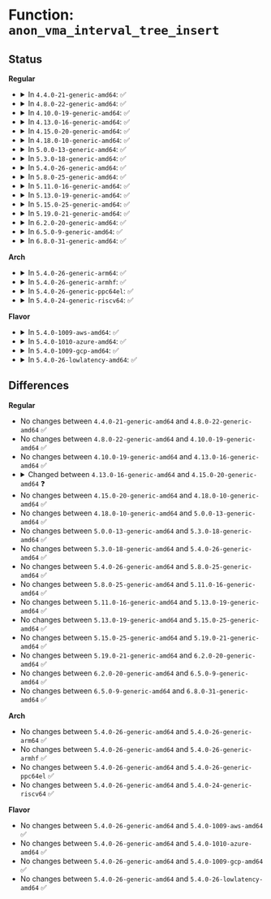 # Function: <code>anon_vma_interval_tree_insert</code>

## Status
<b>Regular</b>
<ul>
<li>
<details>
<summary>In <code>4.4.0-21-generic-amd64</code>: ✅</summary>

```c
void anon_vma_interval_tree_insert(struct anon_vma_chain * node, struct rb_root * root)
```

```json
{
  "name": "anon_vma_interval_tree_insert",
  "collision_type": "Unique Global",
  "inline_type": "No",
  "funcs": [
    {
      "addr": 18446744071580650240,
      "name": "anon_vma_interval_tree_insert",
      "external": true,
      "loc": "mm/interval_tree.c:76",
      "file": "mm/interval_tree.c",
      "inline": "seen, unknown",
      "caller_inline": [],
      "caller_func": [
        "mm/mmap.c:vma_adjust",
        "mm/mmap.c:vma_adjust",
        "mm/mmap.c:expand_downwards",
        "mm/rmap.c:anon_vma_clone",
        "mm/rmap.c:anon_vma_fork",
        "mm/rmap.c:anon_vma_prepare"
      ]
    }
  ],
  "symbols": [
    {
      "addr": 18446744071580650240,
      "name": "anon_vma_interval_tree_insert",
      "section": ".text",
      "bind": "STB_GLOBAL",
      "size": 134
    }
  ]
}
```
</details>
</li>
<li>
<details>
<summary>In <code>4.8.0-22-generic-amd64</code>: ✅</summary>

```c
void anon_vma_interval_tree_insert(struct anon_vma_chain * node, struct rb_root * root)
```

```json
{
  "name": "anon_vma_interval_tree_insert",
  "collision_type": "Unique Global",
  "inline_type": "No",
  "funcs": [
    {
      "addr": 18446744071580757408,
      "name": "anon_vma_interval_tree_insert",
      "external": true,
      "loc": "mm/interval_tree.c:76",
      "file": "mm/interval_tree.c",
      "inline": "seen, unknown",
      "caller_inline": [],
      "caller_func": [
        "mm/mmap.c:expand_downwards",
        "mm/mmap.c:vma_adjust",
        "mm/mmap.c:vma_adjust",
        "mm/rmap.c:anon_vma_fork",
        "mm/rmap.c:anon_vma_clone",
        "mm/rmap.c:anon_vma_prepare"
      ]
    }
  ],
  "symbols": [
    {
      "addr": 18446744071580757408,
      "name": "anon_vma_interval_tree_insert",
      "section": ".text",
      "bind": "STB_GLOBAL",
      "size": 134
    }
  ]
}
```
</details>
</li>
<li>
<details>
<summary>In <code>4.10.0-19-generic-amd64</code>: ✅</summary>

```c
void anon_vma_interval_tree_insert(struct anon_vma_chain * node, struct rb_root * root)
```

```json
{
  "name": "anon_vma_interval_tree_insert",
  "collision_type": "Unique Global",
  "inline_type": "No",
  "funcs": [
    {
      "addr": 18446744071580822624,
      "name": "anon_vma_interval_tree_insert",
      "external": true,
      "loc": "mm/interval_tree.c:76",
      "file": "mm/interval_tree.c",
      "inline": "seen, unknown",
      "caller_inline": [],
      "caller_func": [
        "mm/mmap.c:expand_downwards",
        "mm/mmap.c:__vma_adjust",
        "mm/mmap.c:__vma_adjust",
        "mm/rmap.c:anon_vma_fork",
        "mm/rmap.c:anon_vma_clone",
        "mm/rmap.c:__anon_vma_prepare"
      ]
    }
  ],
  "symbols": [
    {
      "addr": 18446744071580822624,
      "name": "anon_vma_interval_tree_insert",
      "section": ".text",
      "bind": "STB_GLOBAL",
      "size": 134
    }
  ]
}
```
</details>
</li>
<li>
<details>
<summary>In <code>4.13.0-16-generic-amd64</code>: ✅</summary>

```c
void anon_vma_interval_tree_insert(struct anon_vma_chain * node, struct rb_root * root)
```

```json
{
  "name": "anon_vma_interval_tree_insert",
  "collision_type": "Unique Global",
  "inline_type": "No",
  "funcs": [
    {
      "addr": 18446744071580864720,
      "name": "anon_vma_interval_tree_insert",
      "external": true,
      "loc": "mm/interval_tree.c:76",
      "file": "mm/interval_tree.c",
      "inline": "seen, unknown",
      "caller_inline": [],
      "caller_func": [
        "mm/mmap.c:expand_downwards",
        "mm/mmap.c:__vma_adjust",
        "mm/mmap.c:__vma_adjust",
        "mm/rmap.c:anon_vma_fork",
        "mm/rmap.c:anon_vma_clone",
        "mm/rmap.c:__anon_vma_prepare"
      ]
    }
  ],
  "symbols": [
    {
      "addr": 18446744071580864720,
      "name": "anon_vma_interval_tree_insert",
      "section": ".text",
      "bind": "STB_GLOBAL",
      "size": 132
    }
  ]
}
```
</details>
</li>
<li>
<details>
<summary>In <code>4.15.0-20-generic-amd64</code>: ✅</summary>

```c
void anon_vma_interval_tree_insert(struct anon_vma_chain * node, struct rb_root_cached * root)
```

```json
{
  "name": "anon_vma_interval_tree_insert",
  "collision_type": "Unique Global",
  "inline_type": "No",
  "funcs": [
    {
      "addr": 18446744071580955824,
      "name": "anon_vma_interval_tree_insert",
      "external": true,
      "loc": "mm/interval_tree.c:76",
      "file": "mm/interval_tree.c",
      "inline": "seen, unknown",
      "caller_inline": [],
      "caller_func": [
        "mm/mmap.c:expand_downwards",
        "mm/mmap.c:__vma_adjust",
        "mm/mmap.c:__vma_adjust",
        "mm/rmap.c:anon_vma_fork",
        "mm/rmap.c:anon_vma_clone",
        "mm/rmap.c:__anon_vma_prepare"
      ]
    }
  ],
  "symbols": [
    {
      "addr": 18446744071580955824,
      "name": "anon_vma_interval_tree_insert",
      "section": ".text",
      "bind": "STB_GLOBAL",
      "size": 146
    }
  ]
}
```
</details>
</li>
<li>
<details>
<summary>In <code>4.18.0-10-generic-amd64</code>: ✅</summary>

```c
void anon_vma_interval_tree_insert(struct anon_vma_chain * node, struct rb_root_cached * root)
```

```json
{
  "name": "anon_vma_interval_tree_insert",
  "collision_type": "Unique Global",
  "inline_type": "No",
  "funcs": [
    {
      "addr": 18446744071581090160,
      "name": "anon_vma_interval_tree_insert",
      "external": true,
      "loc": "mm/interval_tree.c:76",
      "file": "mm/interval_tree.c",
      "inline": "seen, unknown",
      "caller_inline": [],
      "caller_func": [
        "mm/mmap.c:expand_downwards",
        "mm/mmap.c:__vma_adjust",
        "mm/mmap.c:__vma_adjust",
        "mm/rmap.c:anon_vma_fork",
        "mm/rmap.c:anon_vma_clone",
        "mm/rmap.c:__anon_vma_prepare"
      ]
    }
  ],
  "symbols": [
    {
      "addr": 18446744071581090160,
      "name": "anon_vma_interval_tree_insert",
      "section": ".text",
      "bind": "STB_GLOBAL",
      "size": 146
    }
  ]
}
```
</details>
</li>
<li>
<details>
<summary>In <code>5.0.0-13-generic-amd64</code>: ✅</summary>

```c
void anon_vma_interval_tree_insert(struct anon_vma_chain * node, struct rb_root_cached * root)
```

```json
{
  "name": "anon_vma_interval_tree_insert",
  "collision_type": "Unique Global",
  "inline_type": "No",
  "funcs": [
    {
      "addr": 18446744071581168048,
      "name": "anon_vma_interval_tree_insert",
      "external": true,
      "loc": "mm/interval_tree.c:76",
      "file": "mm/interval_tree.c",
      "inline": "seen, unknown",
      "caller_inline": [],
      "caller_func": [
        "mm/mmap.c:expand_downwards",
        "mm/mmap.c:__vma_adjust",
        "mm/mmap.c:__vma_adjust",
        "mm/rmap.c:anon_vma_fork",
        "mm/rmap.c:anon_vma_clone",
        "mm/rmap.c:__anon_vma_prepare"
      ]
    }
  ],
  "symbols": [
    {
      "addr": 18446744071581168048,
      "name": "anon_vma_interval_tree_insert",
      "section": ".text",
      "bind": "STB_GLOBAL",
      "size": 146
    }
  ]
}
```
</details>
</li>
<li>
<details>
<summary>In <code>5.3.0-18-generic-amd64</code>: ✅</summary>

```c
void anon_vma_interval_tree_insert(struct anon_vma_chain * node, struct rb_root_cached * root)
```

```json
{
  "name": "anon_vma_interval_tree_insert",
  "collision_type": "Unique Global",
  "inline_type": "No",
  "funcs": [
    {
      "addr": 18446744071581239104,
      "name": "anon_vma_interval_tree_insert",
      "external": true,
      "loc": "mm/interval_tree.c:75",
      "file": "mm/interval_tree.c",
      "inline": "seen, unknown",
      "caller_inline": [],
      "caller_func": [
        "mm/mmap.c:expand_downwards",
        "mm/mmap.c:__vma_adjust",
        "mm/mmap.c:__vma_adjust",
        "mm/rmap.c:anon_vma_fork",
        "mm/rmap.c:anon_vma_clone",
        "mm/rmap.c:__anon_vma_prepare"
      ]
    }
  ],
  "symbols": [
    {
      "addr": 18446744071581239104,
      "name": "anon_vma_interval_tree_insert",
      "section": ".text",
      "bind": "STB_GLOBAL",
      "size": 196
    }
  ]
}
```
</details>
</li>
<li>
<details>
<summary>In <code>5.4.0-26-generic-amd64</code>: ✅</summary>

```c
void anon_vma_interval_tree_insert(struct anon_vma_chain * node, struct rb_root_cached * root)
```

```json
{
  "name": "anon_vma_interval_tree_insert",
  "collision_type": "Unique Global",
  "inline_type": "No",
  "funcs": [
    {
      "addr": 18446744071581297552,
      "name": "anon_vma_interval_tree_insert",
      "external": true,
      "loc": "mm/interval_tree.c:75",
      "file": "mm/interval_tree.c",
      "inline": "seen, unknown",
      "caller_inline": [],
      "caller_func": [
        "mm/mmap.c:expand_downwards",
        "mm/mmap.c:__vma_adjust",
        "mm/mmap.c:__vma_adjust",
        "mm/rmap.c:anon_vma_fork",
        "mm/rmap.c:anon_vma_clone",
        "mm/rmap.c:__anon_vma_prepare"
      ]
    }
  ],
  "symbols": [
    {
      "addr": 18446744071581297552,
      "name": "anon_vma_interval_tree_insert",
      "section": ".text",
      "bind": "STB_GLOBAL",
      "size": 196
    }
  ]
}
```
</details>
</li>
<li>
<details>
<summary>In <code>5.8.0-25-generic-amd64</code>: ✅</summary>

```c
void anon_vma_interval_tree_insert(struct anon_vma_chain * node, struct rb_root_cached * root)
```

```json
{
  "name": "anon_vma_interval_tree_insert",
  "collision_type": "Unique Global",
  "inline_type": "No",
  "funcs": [
    {
      "addr": 18446744071581488416,
      "name": "anon_vma_interval_tree_insert",
      "external": true,
      "loc": "mm/interval_tree.c:75",
      "file": "mm/interval_tree.c",
      "inline": "seen, unknown",
      "caller_inline": [],
      "caller_func": [
        "mm/mmap.c:expand_downwards",
        "mm/mmap.c:__vma_adjust",
        "mm/mmap.c:__vma_adjust",
        "mm/rmap.c:anon_vma_fork",
        "mm/rmap.c:anon_vma_clone",
        "mm/rmap.c:__anon_vma_prepare"
      ]
    }
  ],
  "symbols": [
    {
      "addr": 18446744071581488416,
      "name": "anon_vma_interval_tree_insert",
      "section": ".text",
      "bind": "STB_GLOBAL",
      "size": 195
    }
  ]
}
```
</details>
</li>
<li>
<details>
<summary>In <code>5.11.0-16-generic-amd64</code>: ✅</summary>

```c
void anon_vma_interval_tree_insert(struct anon_vma_chain * node, struct rb_root_cached * root)
```

```json
{
  "name": "anon_vma_interval_tree_insert",
  "collision_type": "Unique Global",
  "inline_type": "No",
  "funcs": [
    {
      "addr": 18446744071581530112,
      "name": "anon_vma_interval_tree_insert",
      "external": true,
      "loc": "mm/interval_tree.c:75",
      "file": "mm/interval_tree.c",
      "inline": "seen, unknown",
      "caller_inline": [],
      "caller_func": [
        "mm/mmap.c:expand_downwards",
        "mm/mmap.c:__vma_adjust",
        "mm/mmap.c:__vma_adjust",
        "mm/rmap.c:anon_vma_fork",
        "mm/rmap.c:anon_vma_clone",
        "mm/rmap.c:__anon_vma_prepare"
      ]
    }
  ],
  "symbols": [
    {
      "addr": 18446744071581530112,
      "name": "anon_vma_interval_tree_insert",
      "section": ".text",
      "bind": "STB_GLOBAL",
      "size": 195
    }
  ]
}
```
</details>
</li>
<li>
<details>
<summary>In <code>5.13.0-19-generic-amd64</code>: ✅</summary>

```c
void anon_vma_interval_tree_insert(struct anon_vma_chain * node, struct rb_root_cached * root)
```

```json
{
  "name": "anon_vma_interval_tree_insert",
  "collision_type": "Unique Global",
  "inline_type": "No",
  "funcs": [
    {
      "addr": 18446744071581552224,
      "name": "anon_vma_interval_tree_insert",
      "external": true,
      "loc": "mm/interval_tree.c:75",
      "file": "mm/interval_tree.c",
      "inline": "seen, unknown",
      "caller_inline": [],
      "caller_func": [
        "mm/mmap.c:expand_downwards",
        "mm/mmap.c:__vma_adjust",
        "mm/mmap.c:__vma_adjust",
        "mm/rmap.c:anon_vma_fork",
        "mm/rmap.c:anon_vma_clone",
        "mm/rmap.c:__anon_vma_prepare"
      ]
    }
  ],
  "symbols": [
    {
      "addr": 18446744071581552224,
      "name": "anon_vma_interval_tree_insert",
      "section": ".text",
      "bind": "STB_GLOBAL",
      "size": 195
    }
  ]
}
```
</details>
</li>
<li>
<details>
<summary>In <code>5.15.0-25-generic-amd64</code>: ✅</summary>

```c
void anon_vma_interval_tree_insert(struct anon_vma_chain * node, struct rb_root_cached * root)
```

```json
{
  "name": "anon_vma_interval_tree_insert",
  "collision_type": "Unique Global",
  "inline_type": "No",
  "funcs": [
    {
      "addr": 18446744071581816000,
      "name": "anon_vma_interval_tree_insert",
      "external": true,
      "loc": "mm/interval_tree.c:75",
      "file": "mm/interval_tree.c",
      "inline": "seen, unknown",
      "caller_inline": [],
      "caller_func": [
        "mm/mmap.c:expand_downwards",
        "mm/mmap.c:__vma_adjust",
        "mm/mmap.c:__vma_adjust",
        "mm/rmap.c:anon_vma_fork",
        "mm/rmap.c:anon_vma_clone",
        "mm/rmap.c:__anon_vma_prepare"
      ]
    }
  ],
  "symbols": [
    {
      "addr": 18446744071581816000,
      "name": "anon_vma_interval_tree_insert",
      "section": ".text",
      "bind": "STB_GLOBAL",
      "size": 195
    }
  ]
}
```
</details>
</li>
<li>
<details>
<summary>In <code>5.19.0-21-generic-amd64</code>: ✅</summary>

```c
void anon_vma_interval_tree_insert(struct anon_vma_chain * node, struct rb_root_cached * root)
```

```json
{
  "name": "anon_vma_interval_tree_insert",
  "collision_type": "Unique Global",
  "inline_type": "No",
  "funcs": [
    {
      "addr": 18446744071582205632,
      "name": "anon_vma_interval_tree_insert",
      "external": true,
      "loc": "mm/interval_tree.c:75",
      "file": "mm/interval_tree.c",
      "inline": "seen, unknown",
      "caller_inline": [],
      "caller_func": [
        "mm/mmap.c:expand_downwards",
        "mm/mmap.c:__vma_adjust",
        "mm/mmap.c:__vma_adjust",
        "mm/rmap.c:anon_vma_fork",
        "mm/rmap.c:anon_vma_clone",
        "mm/rmap.c:__anon_vma_prepare"
      ]
    }
  ],
  "symbols": [
    {
      "addr": 18446744071582205632,
      "name": "anon_vma_interval_tree_insert",
      "section": ".text",
      "bind": "STB_GLOBAL",
      "size": 225
    }
  ]
}
```
</details>
</li>
<li>
<details>
<summary>In <code>6.2.0-20-generic-amd64</code>: ✅</summary>

```c
void anon_vma_interval_tree_insert(struct anon_vma_chain * node, struct rb_root_cached * root)
```

```json
{
  "name": "anon_vma_interval_tree_insert",
  "collision_type": "Unique Global",
  "inline_type": "No",
  "funcs": [
    {
      "addr": 18446744071582692240,
      "name": "anon_vma_interval_tree_insert",
      "external": true,
      "loc": "mm/interval_tree.c:75",
      "file": "mm/interval_tree.c",
      "inline": "seen, unknown",
      "caller_inline": [],
      "caller_func": [
        "mm/mmap.c:do_brk_flags",
        "mm/mmap.c:expand_downwards",
        "mm/mmap.c:__vma_adjust",
        "mm/mmap.c:__vma_adjust",
        "mm/mmap.c:vma_expand",
        "mm/rmap.c:anon_vma_fork",
        "mm/rmap.c:anon_vma_clone",
        "mm/rmap.c:__anon_vma_prepare"
      ]
    }
  ],
  "symbols": [
    {
      "addr": 18446744071582692240,
      "name": "anon_vma_interval_tree_insert",
      "section": ".text",
      "bind": "STB_GLOBAL",
      "size": 219
    }
  ]
}
```
</details>
</li>
<li>
<details>
<summary>In <code>6.5.0-9-generic-amd64</code>: ✅</summary>

```c
void anon_vma_interval_tree_insert(struct anon_vma_chain * node, struct rb_root_cached * root)
```

```json
{
  "name": "anon_vma_interval_tree_insert",
  "collision_type": "Unique Global",
  "inline_type": "No",
  "funcs": [
    {
      "addr": 18446744071582906160,
      "name": "anon_vma_interval_tree_insert",
      "external": true,
      "loc": "mm/interval_tree.c:75",
      "file": "mm/interval_tree.c",
      "inline": "seen, unknown",
      "caller_inline": [],
      "caller_func": [
        "mm/mmap.c:expand_downwards",
        "mm/mmap.c:vma_complete",
        "mm/mmap.c:vma_complete",
        "mm/rmap.c:anon_vma_fork",
        "mm/rmap.c:anon_vma_clone",
        "mm/rmap.c:__anon_vma_prepare"
      ]
    }
  ],
  "symbols": [
    {
      "addr": 18446744071582906160,
      "name": "anon_vma_interval_tree_insert",
      "section": ".text",
      "bind": "STB_GLOBAL",
      "size": 223
    }
  ]
}
```
</details>
</li>
<li>
<details>
<summary>In <code>6.8.0-31-generic-amd64</code>: ✅</summary>

```c
void anon_vma_interval_tree_insert(struct anon_vma_chain * node, struct rb_root_cached * root)
```

```json
{
  "name": "anon_vma_interval_tree_insert",
  "collision_type": "Unique Global",
  "inline_type": "No",
  "funcs": [
    {
      "addr": 18446744071583080000,
      "name": "anon_vma_interval_tree_insert",
      "external": true,
      "loc": "mm/interval_tree.c:75",
      "file": "mm/interval_tree.c",
      "inline": "seen, unknown",
      "caller_inline": [],
      "caller_func": [
        "mm/mmap.c:expand_downwards",
        "mm/mmap.c:vma_complete",
        "mm/mmap.c:vma_complete",
        "mm/rmap.c:anon_vma_fork",
        "mm/rmap.c:anon_vma_clone",
        "mm/rmap.c:__anon_vma_prepare"
      ]
    }
  ],
  "symbols": [
    {
      "addr": 18446744071583080000,
      "name": "anon_vma_interval_tree_insert",
      "section": ".text",
      "bind": "STB_GLOBAL",
      "size": 223
    }
  ]
}
```
</details>
</li>
</ul>
<b>Arch</b>
<ul>
<li>
<details>
<summary>In <code>5.4.0-26-generic-arm64</code>: ✅</summary>

```c
void anon_vma_interval_tree_insert(struct anon_vma_chain * node, struct rb_root_cached * root)
```

```json
{
  "name": "anon_vma_interval_tree_insert",
  "collision_type": "Unique Global",
  "inline_type": "No",
  "funcs": [
    {
      "addr": 18446603336492704832,
      "name": "anon_vma_interval_tree_insert",
      "external": true,
      "loc": "mm/interval_tree.c:75",
      "file": "mm/interval_tree.c",
      "inline": "seen, unknown",
      "caller_inline": [],
      "caller_func": [
        "mm/mmap.c:expand_downwards",
        "mm/mmap.c:__vma_adjust",
        "mm/mmap.c:__vma_adjust",
        "mm/rmap.c:anon_vma_fork",
        "mm/rmap.c:anon_vma_clone",
        "mm/rmap.c:__anon_vma_prepare"
      ]
    }
  ],
  "symbols": [
    {
      "addr": 18446603336492704832,
      "name": "anon_vma_interval_tree_insert",
      "section": ".text",
      "bind": "STB_GLOBAL",
      "size": 232
    }
  ]
}
```
</details>
</li>
<li>
<details>
<summary>In <code>5.4.0-26-generic-armhf</code>: ✅</summary>

```c
void anon_vma_interval_tree_insert(struct anon_vma_chain * node, struct rb_root_cached * root)
```

```json
{
  "name": "anon_vma_interval_tree_insert",
  "collision_type": "Unique Global",
  "inline_type": "No",
  "funcs": [
    {
      "addr": 3226542740,
      "name": "anon_vma_interval_tree_insert",
      "external": true,
      "loc": "mm/interval_tree.c:75",
      "file": "mm/interval_tree.c",
      "inline": "seen, unknown",
      "caller_inline": [],
      "caller_func": [
        "mm/mmap.c:expand_downwards",
        "mm/mmap.c:__vma_adjust",
        "mm/mmap.c:__vma_adjust",
        "mm/rmap.c:anon_vma_fork",
        "mm/rmap.c:anon_vma_clone",
        "mm/rmap.c:__anon_vma_prepare"
      ]
    }
  ],
  "symbols": [
    {
      "addr": 3226542740,
      "name": "anon_vma_interval_tree_insert",
      "section": ".text",
      "bind": "STB_GLOBAL",
      "size": 196
    }
  ]
}
```
</details>
</li>
<li>
<details>
<summary>In <code>5.4.0-26-generic-ppc64el</code>: ✅</summary>

```c
void anon_vma_interval_tree_insert(struct anon_vma_chain * node, struct rb_root_cached * root)
```

```json
{
  "name": "anon_vma_interval_tree_insert",
  "collision_type": "Unique Global",
  "inline_type": "No",
  "funcs": [
    {
      "addr": 13835058055286039792,
      "name": "anon_vma_interval_tree_insert",
      "external": true,
      "loc": "mm/interval_tree.c:75",
      "file": "mm/interval_tree.c",
      "inline": "seen, unknown",
      "caller_inline": [],
      "caller_func": [
        "mm/mmap.c:expand_downwards",
        "mm/mmap.c:__vma_adjust",
        "mm/mmap.c:__vma_adjust",
        "mm/rmap.c:anon_vma_fork",
        "mm/rmap.c:anon_vma_clone",
        "mm/rmap.c:__anon_vma_prepare"
      ]
    }
  ],
  "symbols": [
    {
      "addr": 13835058055286039792,
      "name": "anon_vma_interval_tree_insert",
      "section": ".text",
      "bind": "STB_GLOBAL",
      "size": 296
    }
  ]
}
```
</details>
</li>
<li>
<details>
<summary>In <code>5.4.0-24-generic-riscv64</code>: ✅</summary>

```c
void anon_vma_interval_tree_insert(struct anon_vma_chain * node, struct rb_root_cached * root)
```

```json
{
  "name": "anon_vma_interval_tree_insert",
  "collision_type": "Unique Global",
  "inline_type": "No",
  "funcs": [
    {
      "addr": 18446743936272705004,
      "name": "anon_vma_interval_tree_insert",
      "external": true,
      "loc": "mm/interval_tree.c:75",
      "file": "mm/interval_tree.c",
      "inline": "seen, unknown",
      "caller_inline": [],
      "caller_func": [
        "mm/mmap.c:expand_downwards",
        "mm/mmap.c:__vma_adjust",
        "mm/mmap.c:__vma_adjust",
        "mm/rmap.c:anon_vma_fork",
        "mm/rmap.c:anon_vma_clone",
        "mm/rmap.c:__anon_vma_prepare"
      ]
    }
  ],
  "symbols": [
    {
      "addr": 18446743936272705004,
      "name": "anon_vma_interval_tree_insert",
      "section": ".text",
      "bind": "STB_GLOBAL",
      "size": 168
    }
  ]
}
```
</details>
</li>
</ul>
<b>Flavor</b>
<ul>
<li>
<details>
<summary>In <code>5.4.0-1009-aws-amd64</code>: ✅</summary>

```c
void anon_vma_interval_tree_insert(struct anon_vma_chain * node, struct rb_root_cached * root)
```

```json
{
  "name": "anon_vma_interval_tree_insert",
  "collision_type": "Unique Global",
  "inline_type": "No",
  "funcs": [
    {
      "addr": 18446744071581266400,
      "name": "anon_vma_interval_tree_insert",
      "external": true,
      "loc": "mm/interval_tree.c:75",
      "file": "mm/interval_tree.c",
      "inline": "seen, unknown",
      "caller_inline": [],
      "caller_func": [
        "mm/mmap.c:expand_downwards",
        "mm/mmap.c:__vma_adjust",
        "mm/mmap.c:__vma_adjust",
        "mm/rmap.c:anon_vma_fork",
        "mm/rmap.c:anon_vma_clone",
        "mm/rmap.c:__anon_vma_prepare"
      ]
    }
  ],
  "symbols": [
    {
      "addr": 18446744071581266400,
      "name": "anon_vma_interval_tree_insert",
      "section": ".text",
      "bind": "STB_GLOBAL",
      "size": 196
    }
  ]
}
```
</details>
</li>
<li>
<details>
<summary>In <code>5.4.0-1010-azure-amd64</code>: ✅</summary>

```c
void anon_vma_interval_tree_insert(struct anon_vma_chain * node, struct rb_root_cached * root)
```

```json
{
  "name": "anon_vma_interval_tree_insert",
  "collision_type": "Unique Global",
  "inline_type": "No",
  "funcs": [
    {
      "addr": 18446744071581213056,
      "name": "anon_vma_interval_tree_insert",
      "external": true,
      "loc": "mm/interval_tree.c:75",
      "file": "mm/interval_tree.c",
      "inline": "seen, unknown",
      "caller_inline": [],
      "caller_func": [
        "mm/mmap.c:expand_downwards",
        "mm/mmap.c:__vma_adjust",
        "mm/mmap.c:__vma_adjust",
        "mm/rmap.c:anon_vma_fork",
        "mm/rmap.c:anon_vma_clone",
        "mm/rmap.c:__anon_vma_prepare"
      ]
    }
  ],
  "symbols": [
    {
      "addr": 18446744071581213056,
      "name": "anon_vma_interval_tree_insert",
      "section": ".text",
      "bind": "STB_GLOBAL",
      "size": 196
    }
  ]
}
```
</details>
</li>
<li>
<details>
<summary>In <code>5.4.0-1009-gcp-amd64</code>: ✅</summary>

```c
void anon_vma_interval_tree_insert(struct anon_vma_chain * node, struct rb_root_cached * root)
```

```json
{
  "name": "anon_vma_interval_tree_insert",
  "collision_type": "Unique Global",
  "inline_type": "No",
  "funcs": [
    {
      "addr": 18446744071581257600,
      "name": "anon_vma_interval_tree_insert",
      "external": true,
      "loc": "mm/interval_tree.c:75",
      "file": "mm/interval_tree.c",
      "inline": "seen, unknown",
      "caller_inline": [],
      "caller_func": [
        "mm/mmap.c:expand_downwards",
        "mm/mmap.c:__vma_adjust",
        "mm/mmap.c:__vma_adjust",
        "mm/rmap.c:anon_vma_fork",
        "mm/rmap.c:anon_vma_clone",
        "mm/rmap.c:__anon_vma_prepare"
      ]
    }
  ],
  "symbols": [
    {
      "addr": 18446744071581257600,
      "name": "anon_vma_interval_tree_insert",
      "section": ".text",
      "bind": "STB_GLOBAL",
      "size": 196
    }
  ]
}
```
</details>
</li>
<li>
<details>
<summary>In <code>5.4.0-26-lowlatency-amd64</code>: ✅</summary>

```c
void anon_vma_interval_tree_insert(struct anon_vma_chain * node, struct rb_root_cached * root)
```

```json
{
  "name": "anon_vma_interval_tree_insert",
  "collision_type": "Unique Global",
  "inline_type": "No",
  "funcs": [
    {
      "addr": 18446744071581321536,
      "name": "anon_vma_interval_tree_insert",
      "external": true,
      "loc": "mm/interval_tree.c:75",
      "file": "mm/interval_tree.c",
      "inline": "seen, unknown",
      "caller_inline": [],
      "caller_func": [
        "mm/mmap.c:expand_downwards",
        "mm/mmap.c:__vma_adjust",
        "mm/mmap.c:__vma_adjust",
        "mm/rmap.c:anon_vma_fork",
        "mm/rmap.c:anon_vma_clone",
        "mm/rmap.c:__anon_vma_prepare"
      ]
    }
  ],
  "symbols": [
    {
      "addr": 18446744071581321536,
      "name": "anon_vma_interval_tree_insert",
      "section": ".text",
      "bind": "STB_GLOBAL",
      "size": 196
    }
  ]
}
```
</details>
</li>
</ul>

## Differences
<b>Regular</b>
<ul>
<li>
No changes between <code>4.4.0-21-generic-amd64</code> and <code>4.8.0-22-generic-amd64</code> ✅
</li>
<li>
No changes between <code>4.8.0-22-generic-amd64</code> and <code>4.10.0-19-generic-amd64</code> ✅
</li>
<li>
No changes between <code>4.10.0-19-generic-amd64</code> and <code>4.13.0-16-generic-amd64</code> ✅
</li>
<li>
<details>
<summary>Changed between <code>4.13.0-16-generic-amd64</code> and <code>4.15.0-20-generic-amd64</code> ❓</summary>
<ul>
<li>
<b>Param type changed. </b>
<code>struct rb_root * root</code> ➡️ <code>struct rb_root_cached * root</code>
</li>
</ul>
</details>
</li>
<li>
No changes between <code>4.15.0-20-generic-amd64</code> and <code>4.18.0-10-generic-amd64</code> ✅
</li>
<li>
No changes between <code>4.18.0-10-generic-amd64</code> and <code>5.0.0-13-generic-amd64</code> ✅
</li>
<li>
No changes between <code>5.0.0-13-generic-amd64</code> and <code>5.3.0-18-generic-amd64</code> ✅
</li>
<li>
No changes between <code>5.3.0-18-generic-amd64</code> and <code>5.4.0-26-generic-amd64</code> ✅
</li>
<li>
No changes between <code>5.4.0-26-generic-amd64</code> and <code>5.8.0-25-generic-amd64</code> ✅
</li>
<li>
No changes between <code>5.8.0-25-generic-amd64</code> and <code>5.11.0-16-generic-amd64</code> ✅
</li>
<li>
No changes between <code>5.11.0-16-generic-amd64</code> and <code>5.13.0-19-generic-amd64</code> ✅
</li>
<li>
No changes between <code>5.13.0-19-generic-amd64</code> and <code>5.15.0-25-generic-amd64</code> ✅
</li>
<li>
No changes between <code>5.15.0-25-generic-amd64</code> and <code>5.19.0-21-generic-amd64</code> ✅
</li>
<li>
No changes between <code>5.19.0-21-generic-amd64</code> and <code>6.2.0-20-generic-amd64</code> ✅
</li>
<li>
No changes between <code>6.2.0-20-generic-amd64</code> and <code>6.5.0-9-generic-amd64</code> ✅
</li>
<li>
No changes between <code>6.5.0-9-generic-amd64</code> and <code>6.8.0-31-generic-amd64</code> ✅
</li>
</ul>
<b>Arch</b>
<ul>
<li>
No changes between <code>5.4.0-26-generic-amd64</code> and <code>5.4.0-26-generic-arm64</code> ✅
</li>
<li>
No changes between <code>5.4.0-26-generic-amd64</code> and <code>5.4.0-26-generic-armhf</code> ✅
</li>
<li>
No changes between <code>5.4.0-26-generic-amd64</code> and <code>5.4.0-26-generic-ppc64el</code> ✅
</li>
<li>
No changes between <code>5.4.0-26-generic-amd64</code> and <code>5.4.0-24-generic-riscv64</code> ✅
</li>
</ul>
<b>Flavor</b>
<ul>
<li>
No changes between <code>5.4.0-26-generic-amd64</code> and <code>5.4.0-1009-aws-amd64</code> ✅
</li>
<li>
No changes between <code>5.4.0-26-generic-amd64</code> and <code>5.4.0-1010-azure-amd64</code> ✅
</li>
<li>
No changes between <code>5.4.0-26-generic-amd64</code> and <code>5.4.0-1009-gcp-amd64</code> ✅
</li>
<li>
No changes between <code>5.4.0-26-generic-amd64</code> and <code>5.4.0-26-lowlatency-amd64</code> ✅
</li>
</ul>
